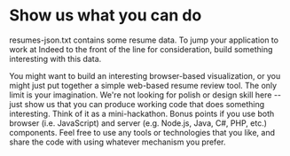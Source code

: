 Show us what you can do
=======================

resumes-json.txt contains some resume data. To jump your application to work at Indeed to the front of the line for consideration, build something interesting with this data.

You might want to build an interesting browser-based visualization, or you might just put together a simple web-based resume review tool. The only limit is your imagination. We're not looking for polish or design skill here -- just show us that you can produce working code that does something interesting. Think of it as a mini-hackathon. Bonus points if you use both browser (i.e. JavaScript) and server (e.g. Node.js, Java, C#, PHP, etc.) components. Feel free to use any tools or technologies that you like, and share the code with using whatever mechanism you prefer.
